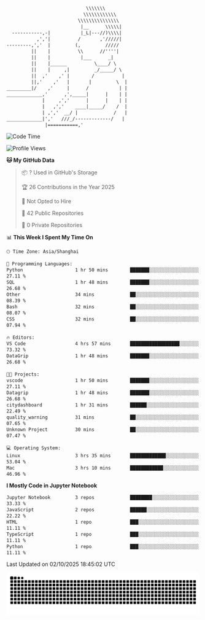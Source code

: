```
                             \\\\\\\
                            \\\\\\\\\\\\
                          \\\\\\\\\\\\\\\
                           |__      \\\\\|
  -----------,-|           |_L|---//)\\\\|
           ,','|          /       ,'/////|
---------,','  |         (,         /////
         ||    |          \\      //''''|
         ||    |           |___      _|
         ||    |______          \____/ \
         ||    |     ,|         _/_____/ \
         ||  ,'    ,' |        /          |
         ||,'    ,'   |       |         \  |
_________|/    ,'     |      /           | |
_____________,'      ,',_____|      |    | |
             |     ,','      |      |    | |
             |   ,','    ____|_____/    /  |
             | ,','  __/ |             /   |
_____________|','   ///_/-------------/   |
              |===========,'
```

<!--START_SECTION:waka-->
![Code Time](http://img.shields.io/badge/Code%20Time-162%20hrs%2058%20mins-blue)

![Profile Views](http://img.shields.io/badge/Profile%20Views-1-blue)

**🐱 My GitHub Data** 

> 📦 ? Used in GitHub's Storage 
 > 
> 🏆 26 Contributions in the Year 2025
 > 
> 🚫 Not Opted to Hire
 > 
> 📜 42 Public Repositories 
 > 
> 🔑 0 Private Repositories 
 > 
📊 **This Week I Spent My Time On** 

```text
🕑︎ Time Zone: Asia/Shanghai

💬 Programming Languages: 
Python                   1 hr 50 mins        ███████░░░░░░░░░░░░░░░░░░   27.11 % 
SQL                      1 hr 48 mins        ███████░░░░░░░░░░░░░░░░░░   26.68 % 
Other                    34 mins             ██░░░░░░░░░░░░░░░░░░░░░░░   08.39 % 
Bash                     32 mins             ██░░░░░░░░░░░░░░░░░░░░░░░   08.07 % 
CSS                      32 mins             ██░░░░░░░░░░░░░░░░░░░░░░░   07.94 % 

🔥 Editors: 
VS Code                  4 hrs 57 mins       ██████████████████░░░░░░░   73.32 % 
DataGrip                 1 hr 48 mins        ███████░░░░░░░░░░░░░░░░░░   26.68 % 

🐱‍💻 Projects: 
vscode                   1 hr 50 mins        ███████░░░░░░░░░░░░░░░░░░   27.11 % 
Datagrip                 1 hr 48 mins        ███████░░░░░░░░░░░░░░░░░░   26.68 % 
citydashboard            1 hr 31 mins        ██████░░░░░░░░░░░░░░░░░░░   22.49 % 
quality_warning          31 mins             ██░░░░░░░░░░░░░░░░░░░░░░░   07.65 % 
Unknown Project          30 mins             ██░░░░░░░░░░░░░░░░░░░░░░░   07.47 % 

💻 Operating System: 
Linux                    3 hrs 35 mins       █████████████░░░░░░░░░░░░   53.04 % 
Mac                      3 hrs 10 mins       ████████████░░░░░░░░░░░░░   46.96 % 
```

**I Mostly Code in Jupyter Notebook** 

```text
Jupyter Notebook         3 repos             ████████░░░░░░░░░░░░░░░░░   33.33 % 
JavaScript               2 repos             ██████░░░░░░░░░░░░░░░░░░░   22.22 % 
HTML                     1 repo              ███░░░░░░░░░░░░░░░░░░░░░░   11.11 % 
TypeScript               1 repo              ███░░░░░░░░░░░░░░░░░░░░░░   11.11 % 
Python                   1 repo              ███░░░░░░░░░░░░░░░░░░░░░░   11.11 % 
```




 Last Updated on 02/10/2025 18:45:02 UTC
<!--END_SECTION:waka-->

<picture>
  <source media="(prefers-color-scheme: dark)" srcset="https://raw.githubusercontent.com/yuemanly/yuemanly/output/github-contribution-grid-snake-dark.svg" />
  <source media="(prefers-color-scheme: light)" srcset="https://raw.githubusercontent.com/yuemanly/yuemanly/output/github-contribution-grid-snake.svg" />
  <img alt="github-snake" src="https://raw.githubusercontent.com/yuemanly/yuemanly/output/github-contribution-grid-snake.svg" />
</picture>
<!--
**yuemanly/yuemanly** is a ✨ _special_ ✨ repository because its `README.md` (this file) appears on your GitHub profile.

Here are some ideas to get you started:

- 🔭 I’m currently working on ...
- 🌱 I’m currently learning ...
- 👯 I’m looking to collaborate on ...
- 🤔 I’m looking for help with ...
- 💬 Ask me about ...
- 📫 How to reach me: ...
- 😄 Pronouns: ...
- ⚡ Fun fact: ...
-->

